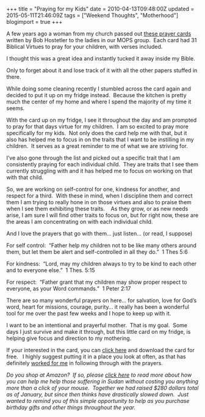 +++
title = "Praying for my Kids"
date = 2010-04-13T09:48:00Z
updated = 2015-05-11T21:46:09Z
tags = ["Weekend Thoughts", "Motherhood"]
blogimport = true 
+++

A few years ago a woman from my church passed out [these prayer cards](http://www.navpress.com/product/9781576839003/31-Biblical-Virtues-to-Pray-for-Your-Kids) written by Bob Hostetler to the ladies in our MOPS group.&#160; Each card had 31 Biblical Virtues to pray for your children, with verses included.&#160; 

I thought this was a great idea and instantly tucked it away inside my Bible. 

Only to forget about it and lose track of it with all the other papers stuffed in there. 

While doing some cleaning recently I stumbled across the card again and decided to put it up on my fridge instead.&#160; Because the kitchen is pretty much the center of my home and where I spend the majority of my time it seems.&#160; 

With the card up on my fridge, I see it throughout the day and am prompted to pray for that days virtue for my children.&#160; I am so excited to pray more specifically for my kids.&#160; Not only does the card help me with that, but it also has helped me to focus in on the traits that I want to be instilling in my children.&#160; It serves as a great reminder to me of what we are striving for.&#160; 

I’ve also gone through the list and picked out a specific trait that I am consistently praying for each individual child.&#160; They are traits that I see them currently struggling with and it has helped me to focus on working on that with that child. 

So, we are working on self-control for one, kindness for another, and respect for a third.&#160; With these in mind, when I discipline them and correct them I am trying to really hone in on those virtues and also to praise them when I see them exhibiting these traits.&#160;&#160;&#160; As they grow, or as new needs arise, I am sure I will find other traits to focus on, but for right now, these are the areas I am concentrating on with each individual child. 

And I love the prayers that go with them… just listen… (or read, I suppose)

For self control:&#160; “Father help my children not to be like many others around them, but let them be alert and self-controlled in all they do.”&#160; 1 Thes 5:6

For kindness:&#160; “Lord, may my children always to try to be kind to each other and to everyone else.”&#160; 1 Thes. 5:15

For respect:&#160; “Father grant that my children may show proper respect to everyone, as your Word commands.”&#160; 1 Peter 2:17

There are so many wonderful prayers on here… for salvation, love for God’s word, heart for missions, courage, purity… it really has been a wonderful tool for me over the past few weeks and I hope to keep up with it.&#160; 

I want to be an intentional and prayerful mother.&#160; That is my goal.&#160; Some days I just survive and make it through, but this little card on my fridge, is helping give focus and direction to my mothering. 

If your interested in the card, you can [click here](http://www.reviveourhearts.com/downloads/index.php?id=9479) and download the card for free.&#160;&#160; I highly suggest putting it in a place you look at often, as that has definitely [worked for me](http://www.wearethatfamily.com) in following through with the prayers. 

_Do you shop at Amazon?&#160; If so, please [click here](http://lifeatthecircus.com/shopping-for-sudan/) to read more about how you can help me help those suffering in Sudan without costing you anything more than a click of your mouse.&#160; Together we had raised $280 dollars total as of January, but since then thinks have drastically slowed down.&#160; Just wanted to remind you of this simple opportunity to help as you purchase birthday gifts and other things throughout the year._ 

